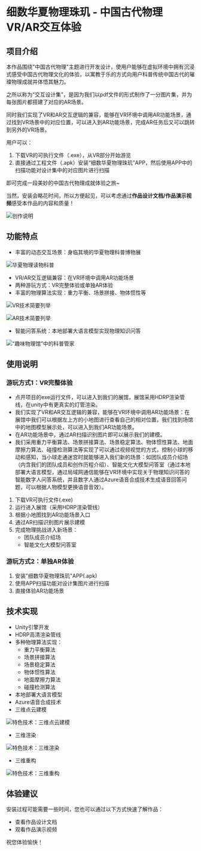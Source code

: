 # 细数华夏物理珠玑 - 中国古代物理VR/AR交互体验

## 项目介绍
本作品围绕"中国古代物理"主题进行开发设计，使用户能够在虚拟环境中拥有沉浸式感受中国古代物理文化的体验，以寓教于乐的方式向用户科普传统中国古代的璀璨物理成就并体悟其魅力。

之所以称为“交互设计集”，是因为我们以pdf文件的形式制作了一分图片集，并为每张图片都搭建了对应的AR场景。

同时我们实现了VR和AR交互逻辑的兼容，能够在VR环境中调用AR功能场景，通过找到VR场景中的对应位置，可以进入到AR功能场景，完成AR任务后又可以跳转到另外的VR场景。

用户可以：

1. 下载VR的可执行文件（.exe），从VR部分开始游览
2. 直接通过工程文件（.apk）安装“细数华夏物理珠玑”APP，然后使用APP中的扫描功能对设计集中的对应图片进行扫描

即可完成一段美妙的中国古代物理成就体验之旅~

当然，安装会略花时间，所以方便起见，可以考虑通过**作品设计文档/作品演示视频**感受本作品的内容和质量！

![创作说明](.\images\创作说明.jpg)

## 功能特点
- 丰富的动态交互场景：身临其境的华夏物理科普博物展

![华夏物理读物科普](.\images\华夏物理读物科普.jpg)

- VR/AR交互逻辑兼容：在VR环境中调用AR功能场景
- 两种游玩方式：VR完整体验或单独AR体验
- 丰富的物理算法实现：重力平衡、场景拼接、物体惯性等

![VR技术简要列举](.\images\VR技术简要列举.jpg)

![AR技术简要列举](.\images\AR技术简要列举.jpg)

- 智能问答系统：本地部署大语言模型实现物理知识问答

![“趣味物理馆”中的科普管家](.\images\“趣味物理馆”中的科普管家.jpg)

## 使用说明
### 游玩方式1：VR完整体验

- 点开项目的exe运行文件，可以进入到我们的展馆，展馆采用HDRP渲染管线，在unity中有更真实的灯管渲染。
- 我们实现了VR和AR交互逻辑的兼容，能够在VR环境中调用AR功能场景：在展馆中我们可以根据左上方的小地图进行查看自己的相对位置，我们找到场馆中的地图模型展示处，可以进入到我们AR功能场景。
- 在AR功能场景中，通过AR扫描识别图片即可以展示我们的建模。
- 我们采用重力平衡算法、场景拼接算法、场景稳定算法、物体惯性算法、地面摩擦力算法、碰撞检测算法等实现了可以通过视频视觉的方式，控制小球的移动和感知，当小球走通迷宫时就能够进入我们新的场景：如团队成员介绍场（内含我们的团队成员和创作历程介绍）、智能文化大模型问答室（通过本地部署大语言模型，通过局域网通信能够在VR环境中实现关于物理知识问答的智能数字人问答系统，并且数字人通过Azure语音合成技术生成语音回答问题，可以根据人物模型更换语音音效）。

1. 下载VR可执行文件(.exe)
2. 运行进入展馆（采用HDRP渲染管线）
3. 根据小地图找到AR功能场景入口
4. 通过AR扫描识别图片展示建模
5. 完成物理挑战进入新场景：
   - 团队成员介绍场
   - 智能文化大模型问答室

### 游玩方式2：单独AR体验
1. 安装"细数华夏物理珠玑"APP(.apk)
2. 使用APP扫描功能对设计集图片进行扫描
3. 直接体验AR功能场景

## 技术实现
- Unity引擎开发
- HDRP高清渲染管线
- 多种物理算法实现：
  - 重力平衡算法
  - 场景拼接算法
  - 场景稳定算法
  - 物体惯性算法
  - 地面摩擦力算法
  - 碰撞检测算法
- 本地部署大语言模型
- Azure语音合成技术
- 三维点云建模

![特色技术：三维点云建模](.\images\特色技术：三维点云建模.jpg)

- 三维渲染

![特色技术：三维渲染](.\images\特色技术：三维渲染.jpg)

- 三维重构

![特色技术：三维重构](.\images\特色技术：三维重构.jpg)

## 体验建议
安装过程可能需要一些时间，您也可以通过以下方式快速了解作品：
- 查看作品设计文档
- 观看作品演示视频

祝您体验愉快！
